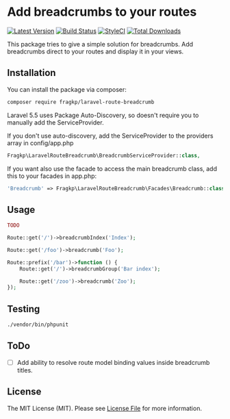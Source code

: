 # Add breadcrumbs to your routes

[![Latest Version](https://img.shields.io/github/release/fragkp/laravel-route-breadcrumb.svg?style=flat-square)](https://github.com/fragkp/laravel-route-breadcrumb/releases)
[![Build Status](https://img.shields.io/travis/fragkp/laravel-route-breadcrumb/master.svg?style=flat-square)](https://travis-ci.org/fragkp/laravel-route-breadcrumb)
[![StyleCI](https://styleci.io/repos/133180300/shield)](https://styleci.io/repos/133180300)
[![Total Downloads](https://img.shields.io/packagist/dt/fragkp/laravel-route-breadcrumb.svg?style=flat-square)](https://packagist.org/packages/fragkp/laravel-route-breadcrumb)

This package tries to give a simple solution for breadcrumbs. Add breadcrumbs direct to your routes and display it in your views.

## Installation

You can install the package via composer:

```bash
composer require fragkp/laravel-route-breadcrumb
```

Laravel 5.5 uses Package Auto-Discovery, so doesn't require you to manually add the ServiceProvider.

If you don't use auto-discovery, add the ServiceProvider to the providers array in config/app.php

```php
Fragkp\LaravelRouteBreadcrumb\BreadcrumbServiceProvider::class,
```

If you want also use the facade to access the main breadcrumb class, add this to your facades in app.php:

```php
'Breadcrumb' => Fragkp\LaravelRouteBreadcrumb\Facades\Breadcrumb::class,
```

## Usage

```php
TODO

Route::get('/')->breadcrumbIndex('Index');

Route::get('/foo')->breadcrumb('Foo');

Route::prefix('/bar')->function () {
    Route::get('/')->breadcrumbGroup('Bar index');

    Route::get('/zoo')->breadcrumb('Zoo');
});
```

## Testing

``` bash
./vendor/bin/phpunit
```

## ToDo
- [ ] Add ability to resolve route model binding values inside breadcrumb titles.

## License

The MIT License (MIT). Please see [License File](LICENSE.md) for more information.
